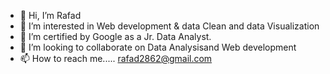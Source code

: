 - 👋 Hi, I’m Rafad
- 👀 I’m interested in Web development & data Clean and data Visualization
- 🌱 I’m certified by Google as a Jr. Data Analyst.
- 💞️ I’m looking to collaborate on Data Analysisand Web development
- 📫 How to reach me..... rafad2862@gmail.com

<!---
rafad2862/rafad2862 is a ✨ special ✨ repository because its `README.md` (this file) appears on your GitHub profile.
You can click the Preview link to take a look at your changes.
--->

